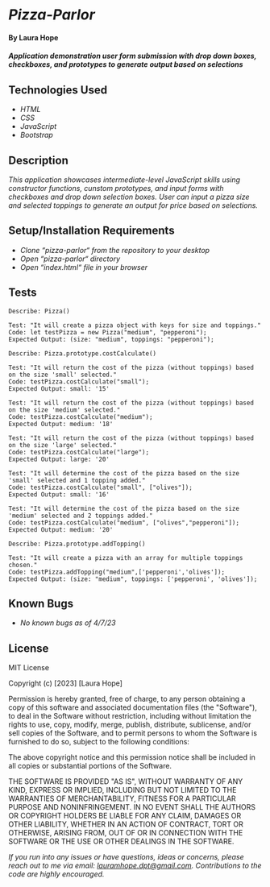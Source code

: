 # _Pizza-Parlor_

#### By **Laura Hope**

#### _Application demonstration user form submission with drop down boxes, checkboxes, and prototypes to generate output based on selections_

## Technologies Used

* _HTML_
* _CSS_
* _JavaScript_
* _Bootstrap_

## Description

_This application showcases intermediate-level JavaScript skills using constructor functions, cunstom prototypes, and input forms with checkboxes and drop down selection boxes. User can input a pizza size and selected toppings to generate an output for price based on selections._

## Setup/Installation Requirements

* _Clone “pizza-parlor“ from the repository to your desktop_
* _Open “pizza-parlor“ directory_
* _Open “index.html“ file in your browser_

## Tests
```
Describe: Pizza()

Test: "It will create a pizza object with keys for size and toppings."
Code: let testPizza = new Pizza("medium", "pepperoni");
Expected Output: (size: "medium", toppings: "pepperoni");

Describe: Pizza.prototype.costCalculate()

Test: "It will return the cost of the pizza (without toppings) based on the size 'small' selected."
Code: testPizza.costCalculate("small");
Expected Output: small: '15'

Test: "It will return the cost of the pizza (without toppings) based on the size 'medium' selected."
Code: testPizza.costCalculate("medium");
Expected Output: medium: '18'

Test: "It will return the cost of the pizza (without toppings) based on the size 'large' selected."
Code: testPizza.costCalculate("large");
Expected Output: large: '20'

Test: "It will determine the cost of the pizza based on the size 'small' selected and 1 topping added."
Code: testPizza.costCalculate("small", ["olives"]);
Expected Output: small: '16'

Test: "It will determine the cost of the pizza based on the size 'medium' selected and 2 toppings added."
Code: testPizza.costCalculate("medium", ["olives","pepperoni"]);
Expected Output: medium: '20'

Describe: Pizza.prototype.addTopping()

Test: "It will create a pizza with an array for multiple toppings chosen."
Code: testPizza.addTopping("medium",['pepperoni','olives']);
Expected Output: (size: "medium", toppings: ['pepperoni', 'olives']); 

```
## Known Bugs

* _No known bugs as of 4/7/23_

## License

MIT License

Copyright (c) [2023] [Laura Hope]

Permission is hereby granted, free of charge, to any person obtaining a copy
of this software and associated documentation files (the "Software"), to deal
in the Software without restriction, including without limitation the rights
to use, copy, modify, merge, publish, distribute, sublicense, and/or sell
copies of the Software, and to permit persons to whom the Software is
furnished to do so, subject to the following conditions:

The above copyright notice and this permission notice shall be included in all
copies or substantial portions of the Software.

THE SOFTWARE IS PROVIDED "AS IS", WITHOUT WARRANTY OF ANY KIND, EXPRESS OR
IMPLIED, INCLUDING BUT NOT LIMITED TO THE WARRANTIES OF MERCHANTABILITY,
FITNESS FOR A PARTICULAR PURPOSE AND NONINFRINGEMENT. IN NO EVENT SHALL THE
AUTHORS OR COPYRIGHT HOLDERS BE LIABLE FOR ANY CLAIM, DAMAGES OR OTHER
LIABILITY, WHETHER IN AN ACTION OF CONTRACT, TORT OR OTHERWISE, ARISING FROM,
OUT OF OR IN CONNECTION WITH THE SOFTWARE OR THE USE OR OTHER DEALINGS IN THE
SOFTWARE.

_If you run into any issues or have questions, ideas or concerns, please reach out to me via email: lauramhope.dpt@gmail.com.  Contributions to the code are highly encouraged._

